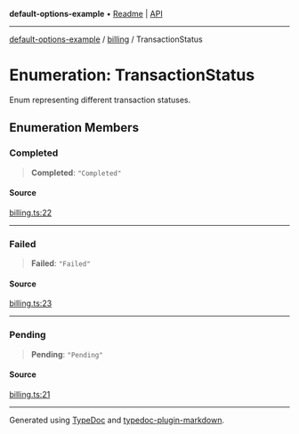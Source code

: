 **default-options-example** • [Readme](../../README.md) \| [API](../../modules.md)

***

[default-options-example](../../README.md) / [billing](../README.md) / TransactionStatus

# Enumeration: TransactionStatus

Enum representing different transaction statuses.

## Enumeration Members

### Completed

> **Completed**: `"Completed"`

#### Source

[billing.ts:22](https://github.com/tgreyuk/typedoc-plugin-markdown-examples/blob/13dc594/examples/01-typedoc-plugin-markdown/src/billing.ts#L22)

***

### Failed

> **Failed**: `"Failed"`

#### Source

[billing.ts:23](https://github.com/tgreyuk/typedoc-plugin-markdown-examples/blob/13dc594/examples/01-typedoc-plugin-markdown/src/billing.ts#L23)

***

### Pending

> **Pending**: `"Pending"`

#### Source

[billing.ts:21](https://github.com/tgreyuk/typedoc-plugin-markdown-examples/blob/13dc594/examples/01-typedoc-plugin-markdown/src/billing.ts#L21)

***

Generated using [TypeDoc](https://typedoc.org) and [typedoc-plugin-markdown](https://typedoc-plugin-markdown.org).
